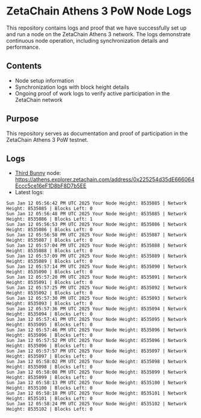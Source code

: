 # ZetaChain Athens 3 PoW Node Logs
This repository contains logs and proof that we have successfully set up and run a node on the ZetaChain Athens 3 network. The logs demonstrate continuous node operation, including synchronization details and performance.

## Contents
- Node setup information
- Synchronization logs with block height details
- Ongoing proof of work logs to verify active participation in the ZetaChain network

## Purpose
This repository serves as documentation and proof of participation in the ZetaChain Athens 3 PoW testnet.

## Logs

- [Third Bunny](https://thirdbunny.xyz/) node: https://athens.explorer.zetachain.com/address/0x225254d35dE666064Eccc5ce16eF1D8bF8D7b5EE
- Latest logs:
```
Sun Jan 12 05:56:42 PM UTC 2025 Your Node Height: 8535085 | Network Height: 8535085 | Blocks Left: 0
Sun Jan 12 05:56:48 PM UTC 2025 Your Node Height: 8535085 | Network Height: 8535086 | Blocks Left: 1
Sun Jan 12 05:56:53 PM UTC 2025 Your Node Height: 8535086 | Network Height: 8535086 | Blocks Left: 0
Sun Jan 12 05:56:58 PM UTC 2025 Your Node Height: 8535087 | Network Height: 8535087 | Blocks Left: 0
Sun Jan 12 05:57:04 PM UTC 2025 Your Node Height: 8535088 | Network Height: 8535088 | Blocks Left: 0
Sun Jan 12 05:57:09 PM UTC 2025 Your Node Height: 8535089 | Network Height: 8535089 | Blocks Left: 0
Sun Jan 12 05:57:14 PM UTC 2025 Your Node Height: 8535090 | Network Height: 8535090 | Blocks Left: 0
Sun Jan 12 05:57:20 PM UTC 2025 Your Node Height: 8535091 | Network Height: 8535091 | Blocks Left: 0
Sun Jan 12 05:57:25 PM UTC 2025 Your Node Height: 8535092 | Network Height: 8535092 | Blocks Left: 0
Sun Jan 12 05:57:30 PM UTC 2025 Your Node Height: 8535093 | Network Height: 8535093 | Blocks Left: 0
Sun Jan 12 05:57:36 PM UTC 2025 Your Node Height: 8535094 | Network Height: 8535094 | Blocks Left: 0
Sun Jan 12 05:57:41 PM UTC 2025 Your Node Height: 8535095 | Network Height: 8535095 | Blocks Left: 0
Sun Jan 12 05:57:46 PM UTC 2025 Your Node Height: 8535096 | Network Height: 8535096 | Blocks Left: 0
Sun Jan 12 05:57:52 PM UTC 2025 Your Node Height: 8535096 | Network Height: 8535096 | Blocks Left: 0
Sun Jan 12 05:57:57 PM UTC 2025 Your Node Height: 8535097 | Network Height: 8535097 | Blocks Left: 0
Sun Jan 12 05:58:02 PM UTC 2025 Your Node Height: 8535098 | Network Height: 8535098 | Blocks Left: 0
Sun Jan 12 05:58:08 PM UTC 2025 Your Node Height: 8535099 | Network Height: 8535099 | Blocks Left: 0
Sun Jan 12 05:58:13 PM UTC 2025 Your Node Height: 8535100 | Network Height: 8535100 | Blocks Left: 0
Sun Jan 12 05:58:18 PM UTC 2025 Your Node Height: 8535101 | Network Height: 8535101 | Blocks Left: 0
Sun Jan 12 05:58:24 PM UTC 2025 Your Node Height: 8535102 | Network Height: 8535102 | Blocks Left: 0
```
